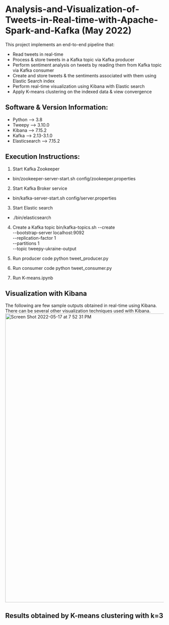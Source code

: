 # Analysis-and-Visualization-of-Tweets-in-Real-time-with-Apache-Spark-and-Kafka  (May 2022)

This project implements an end-to-end pipeline that:
- Read tweets in real-time
- Process & store tweets in a Kafka topic via Kafka producer
- Perform sentiment analysis on tweets by reading them from Kafka topic via Kafka consumer
- Create and store tweets & the sentiments associated with them using Elastic Search index
- Perform real-time visualization using Kibana with Elastic search
- Apply K-means clustering on the indexed data & view convergence

## Software & Version Information:
- Python --> 3.8
- Tweepy --> 3.10.0
- Kibana --> 7.15.2
- Kafka --> 2.13-3.1.0
- Elasticsearch --> 7.15.2

## Execution Instructions:
1. Start Kafka Zookeeper
- bin/zookeeper-server-start.sh config/zookeeper.properties

2. Start Kafka Broker service
- bin/kafka-server-start.sh config/server.properties

3. Start Elastic search
- ./bin/elasticsearch

4. Create a Kafka topic
bin/kafka-topics.sh --create \
    --bootstrap-server localhost:9092 \
    --replication-factor 1 \
    --partitions 1 \
    --topic tweepy-ukraine-output

5. Run producer code
python tweet_producer.py

6. Run consumer code
python tweet_consumer.py

7. Run K-means.ipynb

## Visualization with Kibana
The following are few sample outputs obtained in real-time using Kibana. There can be several other visualization techniques used with Kibana.
<img width="920" alt="Screen Shot 2022-05-17 at 7 52 31 PM" src="https://user-images.githubusercontent.com/28973352/168935230-47e7b2a9-3387-4a49-879b-c8db42ed9f59.png">

## Results obtained by K-means clustering with k=3
